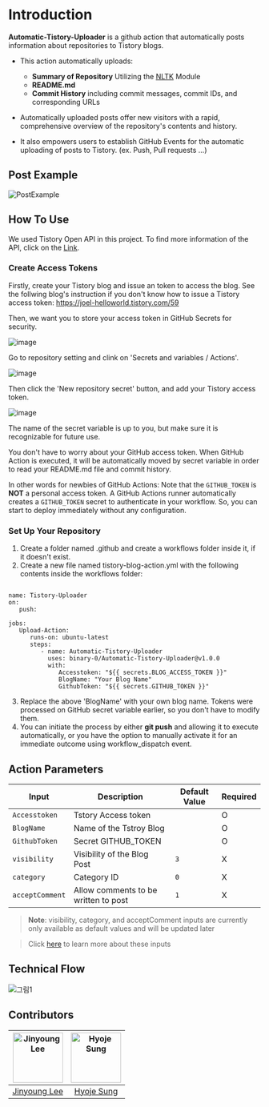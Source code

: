 # Introduction

**Automatic-Tistory-Uploader** is a github action that automatically posts information about repositories to Tistory blogs.

- This action automatically uploads:
  - **Summary of Repository** Utilizing the [NLTK](https://www.nltk.org) Module
  - **README.md** 
  - **Commit History** including commit messages, commit IDs, and corresponding URLs

- Automatically uploaded posts offer new visitors with a rapid, comprehensive overview of the repository's contents and history.

- It also empowers users to establish GitHub Events for the automatic uploading of posts to Tistory. (ex. Push, Pull requests ...)

## Post Example
![PostExample](https://github.com/binary-0/Automatic-Tistory-Uploader/assets/50437138/cbb15c74-dca5-403a-b332-0f94fbd252f1)

## How To Use
We used Tistory Open API in this project. To find more information of the API, click on the [Link](https://tistory.github.io/document-tistory-apis/).

### Create Access Tokens
Firstly, create your Tistory blog and issue an token to access the blog.
See the follwing blog's instruction if you don't know how to issue a Tistory access token:
<https://joel-helloworld.tistory.com/59>

Then, we want you to store your access token in GitHub Secrets for security.

![image](https://github.com/binary-0/Automatic-Tistory-Uploader/assets/50437138/7ba417d5-7c01-478f-954c-b81ba7ebe655)

Go to repository setting and clink on 'Secrets and variables / Actions'.

![image](https://github.com/binary-0/Automatic-Tistory-Uploader/assets/50437138/881d25c8-1347-44bf-8c3b-fca0c492644c)

Then click the 'New repository secret' button, and add your Tistory access token.

![image](https://github.com/binary-0/Automatic-Tistory-Uploader/assets/50437138/aea3ea1e-1858-4154-9abe-0ccac79d55e9)

The name of the secret variable is up to you, but make sure it is recognizable for future use.

You don't have to worry about your GitHub access token. When GitHub Action is executed, it will be automatically moved by secret variable in order to read your README.md file and commit history.

In other words for newbies of GitHub Actions: Note that the `GITHUB_TOKEN` is **NOT** a personal access token. A GitHub Actions runner automatically creates a `GITHUB_TOKEN` secret to authenticate in your workflow. So, you can start to deploy immediately without any configuration.

### Set Up Your Repository
1. Create a folder named .github and create a workflows folder inside it, if it doesn't exist.
2. Create a new file named tistory-blog-action.yml with the following contents inside the workflows folder:
```

name: Tistory-Uploader
on:
   push:
            
jobs:
   Upload-Action:
      runs-on: ubuntu-latest
      steps:       
         - name: Automatic-Tistory-Uploader
           uses: binary-0/Automatic-Tistory-Uploader@v1.0.0
           with:
              Accesstoken: "${{ secrets.BLOG_ACCESS_TOKEN }}"
              BlogName: "Your Blog Name"
              GithubToken: "${{ secrets.GITHUB_TOKEN }}"

```
3. Replace the above 'BlogName' with your own blog name. Tokens were processed on GitHub secret variable earlier, so you don't have to modify them.
4. You can initiate the process by either **git push** and allowing it to execute automatically, or you have the option to manually activate it for an immediate outcome using workflow_dispatch event.

## Action Parameters

| Input|	Description	| Default Value| Required |
|-|-|-|-|
|`Accesstoken`|Tstory Access token| | O |
|`BlogName`|Name of the Tstroy Blog|| O |
|`GithubToken`|Secret GITHUB_TOKEN|| O |
|`visibility`|Visibility of the Blog Post|`3`|X|
|`category`|Category ID|`0`| X|
|`acceptComment`|Allow comments to be written to post|`1`| X |
> **Note**: visibility, category, and acceptComment inputs are currently only available as default values and will be updated later

> Click [here](https://tistory.github.io/document-tistory-apis/apis/v1/post/write.html) to learn more about these inputs

## Technical Flow
![그림1](https://github.com/binary-0/Automatic-Tistory-Uploader/assets/50437138/fe5b3abe-ce2e-47fb-9f92-0055cda7dde1)

## Contributors

|<img alt="Jinyoung Lee" src="https://avatars.githubusercontent.com/u/50437138?v=4" width="100"/> | <img alt="Hyoje Sung" src="https://avatars.githubusercontent.com/u/77618270?v=4" width="100"/> |
|:-----:|:-----:|
| [Jinyoung Lee](https://github.com/binary-0) | [Hyoje Sung](https://github.com/Heukma)  |
